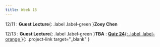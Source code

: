 ```yaml
---
title: Week 15
---
```


12/11
: **Guest Lecture**{: .label .label-green }**Zoey Chen**

12/13
: **Guest Lecture**{: .label .label-green }**TBA**
: [**Quiz 24**{: .label .label-orange }](https://www.gradescope.com/courses/611231){: .project-link target="_blank" }